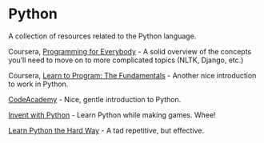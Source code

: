 # Python
A collection of resources related to the Python language.

Coursera, [Programming for Everybody](https://www.coursera.org/learn/python) - A solid overview of the concepts you’ll need to move on to more complicated topics (NLTK, Django, etc.)

Coursera, [Learn to Program: The Fundamentals](https://www.coursera.org/course/programming1) - Another nice introduction to work in Python.

[CodeAcademy](https://www.codecademy.com/learn/python) - Nice, gentle introduction to Python.

[Invent with Python](https://inventwithpython.com/) - Learn Python while making games. Whee!

[Learn Python the Hard Way](https://learnpythonthehardway.org/book/) - A tad repetitive, but effective.
